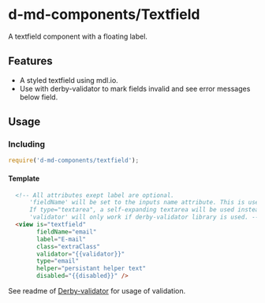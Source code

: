 # d-md-components/Textfield
A textfield component with a floating label.

Features
--------
- A styled textfield using mdl.io.
- Use with derby-validator to mark fields invalid and see error messages below field.

Usage
-----
### Including
```javascript
require('d-md-components/textfield');
```

#### Template
```html
  <!-- All attributes exept label are optional. 
      'fieldName' will be set to the inputs name attribute. This is useful for browser autofill reasons.
      If type="textarea", a self-expanding textarea will be used instead.
      'validator' will only work if derby-validator library is used. -->
  <view is="textfield" 
        fieldName="email" 
        label="E-mail" 
        class="extraClass" 
        validator="{{validator}}" 
        type="email" 
        helper="persistant helper text"
        disabled="{{disabled}}" />
```

See readme of [Derby-validator](https://github.com/BBWeb/derby-validator) for usage of validation.
